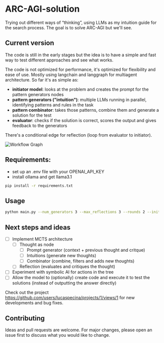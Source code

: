 # ARC-AGI-solution
 
Trying out different ways of “thinking”, using LLMs as my intuition guide for the search process. The goal is to solve ARC-AGI but we'll see.

## Current version

The code is still in the early stages but the idea is to have a simple and fast way to test different approaches and see what works. 

The code is not optimized for performance, it's optimized for flexibility and ease of use. Mostly using langchain and langgraph for multiagent architecture.
So far it's as simple as:
- **initiator model**: looks at the problem and creates the prompt for the pattern generators nodes
- **pattern generators ("intuition")**: multiple LLMs running in parallel, identifying patterns and rules in the task
- **pattern combinator**: takes those patterns, combine them and generate a solution for the test
- **evaluator**: checks if the solution is correct, scores the output and gives feedback to the generators 

There's a conditional edge for reflection (loop from evaluator to initiator).
 
![Workflow Graph](workflow_graph.png)

## Requirements:
- set up an .env file with your OPENAI_API_KEY
- install ollama and get llama3.1
```bash
pip install -r requirements.txt
```

## Usage
```bash
python main.py --num_generators 3 --max_reflections 3 --rounds 2 --initiator_model gpt-4o --combinator_model gpt-4o --evaluator_model gpt-4o --task_id 0520fde7
```

## Next steps and ideas

- [ ] Implement MCTS architecture
    - [ ] Thought as node
        - [ ] Prompt generator (context + previous thought and critque)
        - [ ] Intuitions (generate new thoughts)
        - [ ] Combinator (combine, filters and adds new thoughts)
    - [ ] Reflection (evaluates and critiques the thought)
- [ ] Experiment with symbolic AI for actions in the tree
- [ ] Allow the model to (optionally) create code and execute it to test the solutions (instead of outputting the answer directly)

Check out the project https://github.com/users/lucaspecina/projects/1/views/1 for new developments and bug fixes.

## Contributing

Ideas and pull requests are welcome. For major changes, please open an issue first to discuss what you would like to change.
